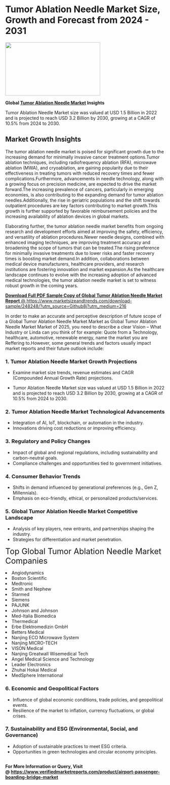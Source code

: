 <H1>Tumor Ablation Needle Market Size, Growth and Forecast from 2024 - 2031</H1><img class="aligncenter size-medium wp-image-584254" src="https://thirdeyenews.in/wp-content/uploads/2024/09/Global-Market-Research-300x168.jpeg" alt="" width="300" height="168" /><p><strong>Global&nbsp;<a href="https://www.marketsizeandtrends.com/download-sample/248248/?utm_source=Github8j?utm_medium=216">Tumor Ablation Needle Market</a> Insights</strong></p><p>Tumor Ablation Needle Market size was valued at USD 1.5 Billion in 2022 and is projected to reach USD 3.2 Billion by 2030, growing at a CAGR of 10.5% from 2024 to 2030.</p><p><h2>Market Growth Insights</h2> <p>The tumor ablation needle market is poised for significant growth due to the increasing demand for minimally invasive cancer treatment options.Tumor ablation techniques, including radiofrequency ablation (RFA), microwave ablation (MWA), and cryoablation, are gaining popularity due to their effectiveness in treating tumors with reduced recovery times and fewer complications.Furthermore, advancements in needle technology, along with a growing focus on precision medicine, are expected to drive the market forward.The increasing prevalence of cancers, particularly in emerging economies, is also contributing to the expanding demand for tumor ablation needles.Additionally, the rise in geriatric populations and the shift towards outpatient procedures are key factors contributing to market growth.This growth is further supported by favorable reimbursement policies and the increasing availability of ablation devices in global markets.</p> <p><a href="#"></a></p> <p>Elaborating further, the tumor ablation needle market benefits from ongoing research and development efforts aimed at improving the safety, efficiency, and versatility of ablation procedures.Newer needle designs, combined with enhanced imaging techniques, are improving treatment accuracy and broadening the scope of tumors that can be treated.The rising preference for minimally invasive treatments due to lower risks and faster recovery times is boosting market demand.In addition, collaborations between medical device manufacturers, healthcare providers, and research institutions are fostering innovation and market expansion.As the healthcare landscape continues to evolve with the increasing adoption of advanced medical technologies, the tumor ablation needle market is set to witness robust growth in the coming years.<p><a href="#"></p><p><span class=""><strong>Download Full PDF Sample Copy of Global Tumor Ablation Needle Market Report</strong> @ <a href="https://www.marketsizeandtrends.com/download-sample/248248/?utm_source=Github8j?utm_medium=216" target="_blank">https://www.marketsizeandtrends.com/download-sample/248248/?utm_source=Github8j?utm_medium=216</a></span></p><p>In order to make an accurate and perceptive description of future scope of a Global&nbsp;Tumor Ablation Needle Market Market as Global&nbsp;Tumor Ablation Needle Market Market of 2025, you need to describe a clear Vision &ndash; What Industry or Linda can you think of for example: Quote from a Technology, healthcare, automotive, renewable energy, name the market you are Reffering to.However, some general trends and factors usually impact market reports and their future outlook include:</p><h3>1.&nbsp;<strong>Tumor Ablation Needle Market Growth Projections</strong></h3><ul><li>Examine market size trends, revenue estimates and CAGR (Compounded Annual Growth Rate) projections.</li><li><p>Tumor Ablation Needle Market size was valued at USD 1.5 Billion in 2022 and is projected to reach USD 3.2 Billion by 2030, growing at a CAGR of 10.5% from 2024 to 2030.</p></li></ul><h3>2.&nbsp;<strong>Tumor Ablation Needle Market Technological Advancements</strong></h3><ul><li>Integration of AI, IoT, blockchain, or automation in the industry.</li><li>Innovations driving cost reductions or improving efficiency.</li></ul><h3>3.&nbsp;<strong>Regulatory and Policy Changes</strong></h3><ul><li>Impact of global and regional regulations, including sustainability and carbon-neutral goals.</li><li>Compliance challenges and opportunities tied to government initiatives.</li></ul><h3>4.&nbsp;<strong>Consumer Behavior Trends</strong></h3><ul><li>Shifts in demand influenced by generational preferences (e.g., Gen Z, Millennials).</li><li>Emphasis on eco-friendly, ethical, or personalized products/services.</li></ul><h3>5.&nbsp;<strong>Global Tumor Ablation Needle Market Competitive Landscape</strong></h3><ul><li>Analysis of key players, new entrants, and partnerships shaping the industry.</li><li>Strategies for differentiation and market penetration.</li></ul><p data-pm-slice="1 1 []"><span style="color: inherit; font-family: inherit; font-size: 25px;">Top Global Tumor Ablation Needle Market Companies</span></p><div class="" data-test-id=""><p><li>Angiodynamics</li><li> Boston Scientific</li><li> Medtronic</li><li> Smith and Nephew</li><li> Starmed</li><li> Siemens</li><li> PAJUNK</li><li> Johnson and Johnson</li><li> Med-Italia Biomedica</li><li> Thermedical</li><li> Erbe Elektromedizin GmbH</li><li> Betters Medical</li><li> Nanjing ECO Microwave System</li><li> Nanjing MICRO-TECH</li><li> VISON Medical</li><li> Nanjing Greatwall Wisemedical Tech</li><li> Angel Medical Science and Technology</li><li> Leader Electronics</li><li> Zhuhai Hokai Medical</li><li> MedSphere International</li></p></div><h3>6.&nbsp;<strong>Economic and Geopolitical Factors</strong></h3><ul><li>Influence of global economic conditions, trade policies, and geopolitical events.</li><li>Resilience of the market to inflation, currency fluctuations, or global crises.</li></ul><h3>7.&nbsp;<strong>Sustainability and ESG (Environmental, Social, and Governance)</strong></h3><ul><li>Adoption of sustainable practices to meet ESG criteria.</li><li>Opportunities in green technologies and circular economy principles.</li></ul><h2><strong style="font-size: 14px;">For More Information or Query, Visit @&nbsp;</strong><a style="background-color: #ffffff; font-size: 14px;" href="https://www.marketsizeandtrends.com/report/tumor-ablation-needle-market/" target="_blank">https://www.verifiedmarketreports.com/product/airport-passenger-boarding-bridge-market</a></h2>